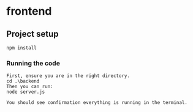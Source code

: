 # frontend

## Project setup
```
npm install
```

### Running the code

```
First, ensure you are in the right directory.
cd .\backend
Then you can run:
node server.js

You should see confirmation everything is running in the terminal.
```

